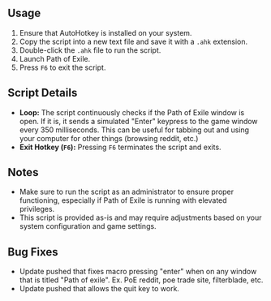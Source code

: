 ## Usage
1. Ensure that AutoHotkey is installed on your system.
2. Copy the script into a new text file and save it with a `.ahk` extension.
3. Double-click the `.ahk` file to run the script.
4. Launch Path of Exile.
5. Press `F6` to exit the script.

## Script Details
- **Loop:** The script continuously checks if the Path of Exile window is open. If it is, it sends a simulated "Enter" keypress to the game window every 350 milliseconds. This can be useful for tabbing out and using your computer for other things (browsing reddit, etc.)
- **Exit Hotkey (`F6`):** Pressing `F6` terminates the script and exits.

## Notes
- Make sure to run the script as an administrator to ensure proper functioning, especially if Path of Exile is running with elevated privileges.
- This script is provided as-is and may require adjustments based on your system configuration and game settings.

## Bug Fixes
- Update pushed that fixes macro pressing "enter" when on any window that is titled "Path of exile". Ex. PoE reddit, poe trade site, filterblade, etc.
- Update pushed that allows the quit key to work.
